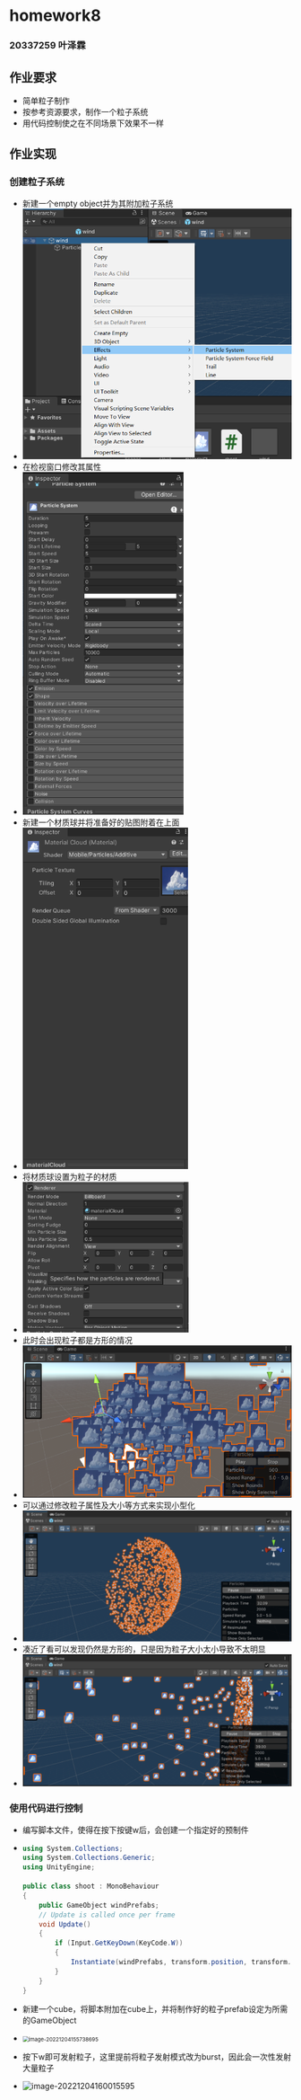 # homework8

### 20337259 叶泽霖

## 作业要求

-  简单粒子制作 
  -  按参考资源要求，制作一个粒子系统 
  -  用代码控制使之在不同场景下效果不一样

## 作业实现

### 创建粒子系统

- 新建一个empty object并为其附加粒子系统
- <img src="report_pics/image-20221204155010216.png" alt="image-20221204155010216" style="zoom:67%;" />
- 在检视窗口修改其属性
- <img src="report_pics/image-20221204155056036.png" alt="image-20221204155056036" style="zoom:67%;" />
- 新建一个材质球并将准备好的贴图附着在上面
- <img src="report_pics/image-20221204155137054.png" alt="image-20221204155137054" style="zoom:67%;" />
- 将材质球设置为粒子的材质
- <img src="report_pics/image-20221204155212068.png" alt="image-20221204155212068" style="zoom:67%;" />
- 此时会出现粒子都是方形的情况
- ![image-20221204141045329](report_pics/image-20221204141045329.png)
- 可以通过修改粒子属性及大小等方式来实现小型化
- ![image-20221204155337791](report_pics/image-20221204155337791.png)
- 凑近了看可以发现仍然是方形的，只是因为粒子大小太小导致不太明显
- ![image-20221204155424347](report_pics/image-20221204155424347.png)

### 使用代码进行控制

- 编写脚本文件，使得在按下按键w后，会创建一个指定好的预制件

- ```c#
  using System.Collections;
  using System.Collections.Generic;
  using UnityEngine;
  
  public class shoot : MonoBehaviour
  {
      public GameObject windPrefabs;
      // Update is called once per frame
      void Update()
      {
          if (Input.GetKeyDown(KeyCode.W))
          {
              Instantiate(windPrefabs, transform.position, transform.rotation);
          }
      }
  }
  ```

- 新建一个cube，将脚本附加在cube上，并将制作好的粒子prefab设定为所需的GameObject

- <img src="report_pics/image-20221204155738695.png" alt="image-20221204155738695" style="zoom:67%;" />

- 按下w即可发射粒子，这里提前将粒子发射模式改为burst，因此会一次性发射大量粒子

- ![image-20221204160015595](report_pics/image-20221204160015595.png)

